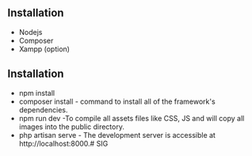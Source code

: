 ## Installation
- Nodejs
- Composer 
- Xampp (option)


## Installation
- npm install
- composer install - command to install all of the framework's dependencies.
- npm run dev -To compile all assets files like CSS, JS and will copy all images into the public directory.
- php artisan serve	- The development server is accessible at http://localhost:8000.#   S I G  
 